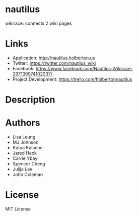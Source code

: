 # nautilus

wikirace: connects 2 wiki pages

# Links

* Application: http://nautilus.holberton.us
* Twitter: https://twitter.com/nautilus_wiki
* Facebook: https://www.facebook.com/Nautilus-Wikirace-297139974102037/
* Project Development: https://trello.com/holbertonnautilus

# Description

# Authors

* Lisa Leung
* MJ Johnson
* Katya Kalache
* Jared Heck
* Carrie Ybay
* Spencer Cheng
* Julija Lee
* John Coleman

# License

MIT License